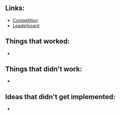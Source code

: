 ## Links:
- [Competition](https://www.kaggle.com/c/jane-street-market-prediction/overview)
- [Leaderboard](https://www.kaggle.com/c/jane-street-market-prediction/leaderboard)



## Things that worked:
- 


## Things that didn't work:
-

## Ideas that didn't get implemented:
- 

